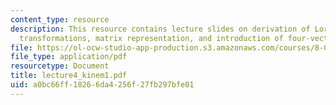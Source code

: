 ```yaml
---
content_type: resource
description: This resource contains lecture slides on derivation of Lorentz-Einstein
  transformations, matrix representation, and introduction of four-vectors.
file: https://ol-ocw-studio-app-production.s3.amazonaws.com/courses/8-033-relativity-fall-2006/a0bc66ff18266da4256f27fb297bfe01_lecture4_kinem1.pdf
file_type: application/pdf
resourcetype: Document
title: lecture4_kinem1.pdf
uid: a0bc66ff-1826-6da4-256f-27fb297bfe01
---
```

